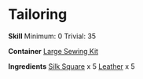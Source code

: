 <!-- TITLE: Silk Lined Bullet Pouch -->
<!-- SUBTITLE: Lined in soft silk -->

# Tailoring
**Skill**
Minimum: 0
Trivial: 35

**Container**
[Large Sewing Kit](large-sewing-kit)

**Ingredients**
[Silk Square](silk-square) x 5
[Leather](leather) x 5